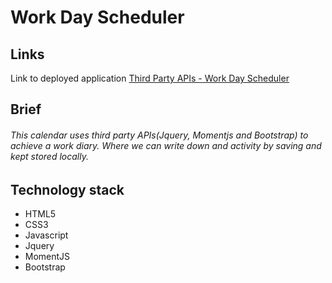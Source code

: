 # Work Day Scheduler


## Links

Link to deployed application [Third Party APIs - Work Day Scheduler](https://ngandalalopes.github.io/ThirdPartyAPIs_WorkDayScheduler/)

 
## Brief 
###### This calendar uses third party APIs(Jquery, Momentjs and Bootstrap) to achieve a work diary. Where we can write down and activity by saving and kept stored locally.

## Technology stack


* HTML5
* CSS3
* Javascript
* Jquery
* MomentJS
* Bootstrap
